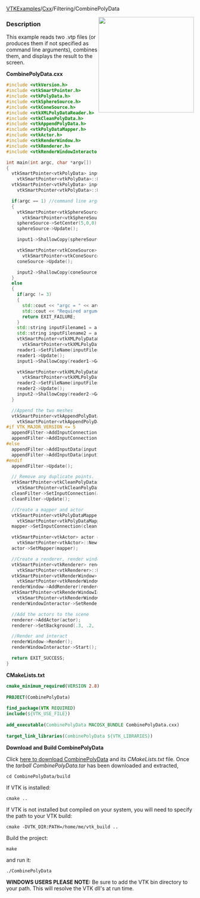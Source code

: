 [VTKExamples](Home)/[Cxx](Cxx)/Filtering/CombinePolyData

<img align="right" src="https://github.com/lorensen/VTKExamples/raw/master/Testing/Baseline/Filtering/TestCombinePolyData.png" width="256" />

### Description
This example reads two .vtp files (or produces them if not specified as command line arguments), combines them, and displays the result to the screen.

**CombinePolyData.cxx**
```c++
#include <vtkVersion.h>
#include <vtkSmartPointer.h>
#include <vtkPolyData.h>
#include <vtkSphereSource.h>
#include <vtkConeSource.h>
#include <vtkXMLPolyDataReader.h>
#include <vtkCleanPolyData.h>
#include <vtkAppendPolyData.h>
#include <vtkPolyDataMapper.h>
#include <vtkActor.h>
#include <vtkRenderWindow.h>
#include <vtkRenderer.h>
#include <vtkRenderWindowInteractor.h>

int main(int argc, char *argv[])
{
  vtkSmartPointer<vtkPolyData> input1 =
    vtkSmartPointer<vtkPolyData>::New();
  vtkSmartPointer<vtkPolyData> input2 =
    vtkSmartPointer<vtkPolyData>::New();

  if(argc == 1) //command line arguments not specified
  {
    vtkSmartPointer<vtkSphereSource> sphereSource =
      vtkSmartPointer<vtkSphereSource>::New();
    sphereSource->SetCenter(5,0,0);
    sphereSource->Update();

    input1->ShallowCopy(sphereSource->GetOutput());

    vtkSmartPointer<vtkConeSource> coneSource =
      vtkSmartPointer<vtkConeSource>::New();
    coneSource->Update();

    input2->ShallowCopy(coneSource->GetOutput());
  }
  else
  {
    if(argc != 3)
    {
      std::cout << "argc = " << argc << std::endl;
      std::cout << "Required arguments: File1 File2" << std::endl;
      return EXIT_FAILURE;
    }
    std::string inputFilename1 = argv[1];
    std::string inputFilename2 = argv[2];
    vtkSmartPointer<vtkXMLPolyDataReader> reader1 =
      vtkSmartPointer<vtkXMLPolyDataReader>::New();
    reader1->SetFileName(inputFilename1.c_str());
    reader1->Update();
    input1->ShallowCopy(reader1->GetOutput());

    vtkSmartPointer<vtkXMLPolyDataReader> reader2 =
      vtkSmartPointer<vtkXMLPolyDataReader>::New();
    reader2->SetFileName(inputFilename2.c_str());
    reader2->Update();
    input2->ShallowCopy(reader2->GetOutput());
  }

  //Append the two meshes
  vtkSmartPointer<vtkAppendPolyData> appendFilter =
    vtkSmartPointer<vtkAppendPolyData>::New();
#if VTK_MAJOR_VERSION <= 5
  appendFilter->AddInputConnection(input1->GetProducerPort());
  appendFilter->AddInputConnection(input2->GetProducerPort());
#else
  appendFilter->AddInputData(input1);
  appendFilter->AddInputData(input2);
#endif
  appendFilter->Update();

  // Remove any duplicate points.
  vtkSmartPointer<vtkCleanPolyData> cleanFilter =
    vtkSmartPointer<vtkCleanPolyData>::New();
  cleanFilter->SetInputConnection(appendFilter->GetOutputPort());
  cleanFilter->Update();

  //Create a mapper and actor
  vtkSmartPointer<vtkPolyDataMapper> mapper =
    vtkSmartPointer<vtkPolyDataMapper>::New();
  mapper->SetInputConnection(cleanFilter->GetOutputPort());

  vtkSmartPointer<vtkActor> actor =
    vtkSmartPointer<vtkActor>::New();
  actor->SetMapper(mapper);

  //Create a renderer, render window, and interactor
  vtkSmartPointer<vtkRenderer> renderer =
    vtkSmartPointer<vtkRenderer>::New();
  vtkSmartPointer<vtkRenderWindow> renderWindow =
    vtkSmartPointer<vtkRenderWindow>::New();
  renderWindow->AddRenderer(renderer);
  vtkSmartPointer<vtkRenderWindowInteractor> renderWindowInteractor =
    vtkSmartPointer<vtkRenderWindowInteractor>::New();
  renderWindowInteractor->SetRenderWindow(renderWindow);

  //Add the actors to the scene
  renderer->AddActor(actor);
  renderer->SetBackground(.3, .2, .1); // Background color dark red

  //Render and interact
  renderWindow->Render();
  renderWindowInteractor->Start();

  return EXIT_SUCCESS;
}
```
**CMakeLists.txt**
```cmake
cmake_minimum_required(VERSION 2.8)
 
PROJECT(CombinePolyData)
 
find_package(VTK REQUIRED)
include(${VTK_USE_FILE})
 
add_executable(CombinePolyData MACOSX_BUNDLE CombinePolyData.cxx)
 
target_link_libraries(CombinePolyData ${VTK_LIBRARIES})
```

**Download and Build CombinePolyData**

Click [here to download CombinePolyData](https://github.com/lorensen/VTKWikiExamplesTarballs/raw/master/CombinePolyData.tar) and its *CMakeLists.txt* file.
Once the *tarball CombinePolyData.tar* has been downloaded and extracted,
```
cd CombinePolyData/build 
```
If VTK is installed:
```
cmake ..
```
If VTK is not installed but compiled on your system, you will need to specify the path to your VTK build:
```
cmake -DVTK_DIR:PATH=/home/me/vtk_build ..
```
Build the project:
```
make
```
and run it:
```
./CombinePolyData
```
**WINDOWS USERS PLEASE NOTE:** Be sure to add the VTK bin directory to your path. This will resolve the VTK dll's at run time.

